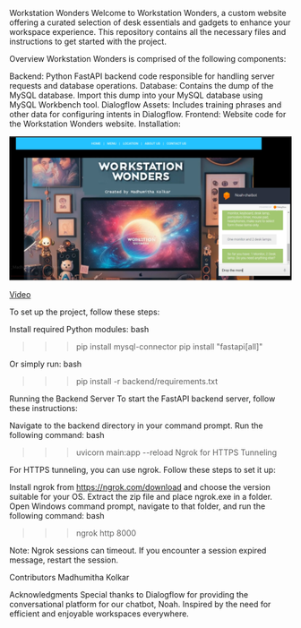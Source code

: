 Workstation Wonders
Welcome to Workstation Wonders, a custom website offering a curated selection of desk essentials and gadgets to enhance your workspace experience. This repository contains all the necessary files and instructions to get started with the project.

Overview
Workstation Wonders is comprised of the following components:

Backend: Python FastAPI backend code responsible for handling server requests and database operations.
Database: Contains the dump of the MySQL database. Import this dump into your MySQL database using MySQL Workbench tool.
Dialogflow Assets: Includes training phrases and other data for configuring intents in Dialogflow.
Frontend: Website code for the Workstation Wonders website.
Installation:

<img src="image.png" alt="Workstation Wonders Logo">

[Video](https://www.linkedin.com/posts/madhumithakolkar_ai-ml-ai-activity-7183358423994888193-bwFF?utm_source=share&utm_medium=member_desktop)


To set up the project, follow these steps:

Install required Python modules:
bash

>>> pip install mysql-connector
>>> pip install "fastapi[all]"

Or simply run:
bash

>>> pip install -r backend/requirements.txt

Running the Backend Server
To start the FastAPI backend server, follow these instructions:

Navigate to the backend directory in your command prompt.
Run the following command:
bash

>>> uvicorn main:app --reload
>>> Ngrok for HTTPS Tunneling

For HTTPS tunneling, you can use ngrok. Follow these steps to set it up:

Install ngrok from https://ngrok.com/download and choose the version suitable for your OS.
Extract the zip file and place ngrok.exe in a folder.
Open Windows command prompt, navigate to that folder, and run the following command:
bash

>>> ngrok http 8000

Note: Ngrok sessions can timeout. If you encounter a session expired message, restart the session.

Contributors
Madhumitha Kolkar

Acknowledgments
Special thanks to Dialogflow for providing the conversational platform for our chatbot, Noah.
Inspired by the need for efficient and enjoyable workspaces everywhere.
